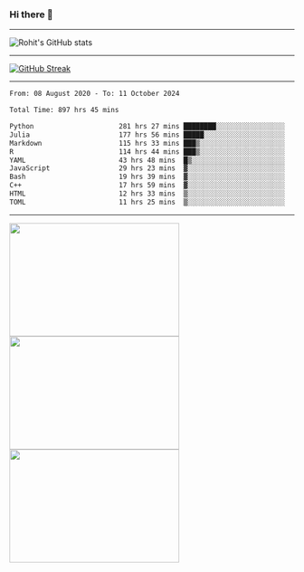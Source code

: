 ### Hi there 👋

<hr/>

![Rohit's GitHub stats](https://github-readme-stats.vercel.app/api?username=RohitRathore1&show_icons=true&theme=transparent)

<hr/>

[![GitHub Streak](http://github-readme-streak-stats.herokuapp.com?user=RohitRathore1&theme=dark&mode=weekly)](https://git.io/streak-stats)

<hr/>

<!--START_SECTION:waka-->

```txt
From: 08 August 2020 - To: 11 October 2024

Total Time: 897 hrs 45 mins

Python                     281 hrs 27 mins ████████░░░░░░░░░░░░░░░░░   31.35 %
Julia                      177 hrs 56 mins █████░░░░░░░░░░░░░░░░░░░░   19.82 %
Markdown                   115 hrs 33 mins ███▒░░░░░░░░░░░░░░░░░░░░░   12.87 %
R                          114 hrs 44 mins ███▒░░░░░░░░░░░░░░░░░░░░░   12.78 %
YAML                       43 hrs 48 mins  █▒░░░░░░░░░░░░░░░░░░░░░░░   04.88 %
JavaScript                 29 hrs 23 mins  ▓░░░░░░░░░░░░░░░░░░░░░░░░   03.27 %
Bash                       19 hrs 39 mins  ▓░░░░░░░░░░░░░░░░░░░░░░░░   02.19 %
C++                        17 hrs 59 mins  ▓░░░░░░░░░░░░░░░░░░░░░░░░   02.00 %
HTML                       12 hrs 33 mins  ▒░░░░░░░░░░░░░░░░░░░░░░░░   01.40 %
TOML                       11 hrs 25 mins  ▒░░░░░░░░░░░░░░░░░░░░░░░░   01.27 %
```

<!--END_SECTION:waka-->

<hr/>

<p>
  <img src="https://wakatime.com/share/@TeAmp0is0N/0205e68a-e5ed-48bf-b870-3c94c1fa77d3.svg" width="300" height="200">
  <img src="https://wakatime.com/share/@TeAmp0is0N/3935ee43-08a3-493e-8b95-60c1f9204b15.svg" width="300" height="200">
  <img src="https://wakatime.com/share/@TeAmp0is0N/8717aacc-7340-44e0-abb1-987dc9823fcd.svg" width="300" height="200">
</p>




